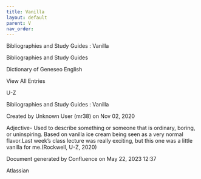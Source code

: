 ```yaml
---
title: Vanilla
layout: default
parent: V
nav_order:
---
```


Bibliographies and Study Guides : Vanilla

Bibliographies and Study Guides

Dictionary of Geneseo English

View All Entries

U-Z

Bibliographies and Study Guides : Vanilla

Created by  Unknown User (mr38) on Nov 02, 2020

Adjective- Used to describe something or someone that is ordinary, boring, or uninspiring. Based on vanilla ice cream being seen as a very normal flavor.Last week’s class lecture was really exciting, but this one was a little vanilla for me.(Rockwell, U-Z, 2020) 

Document generated by Confluence on May 22, 2023 12:37

Atlassian
